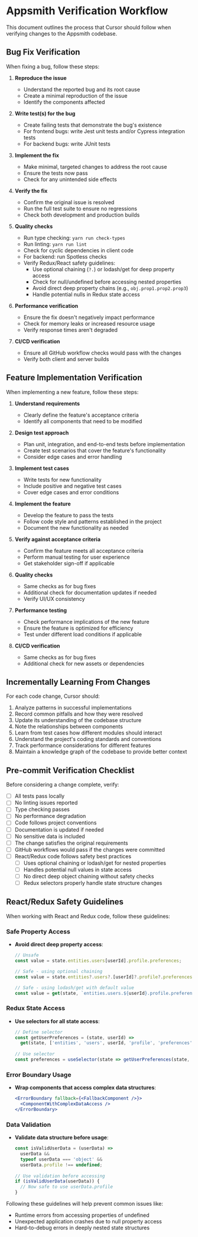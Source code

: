 # Appsmith Verification Workflow

This document outlines the process that Cursor should follow when verifying changes to the Appsmith codebase.

## Bug Fix Verification

When fixing a bug, follow these steps:

1. **Reproduce the issue**
   - Understand the reported bug and its root cause
   - Create a minimal reproduction of the issue
   - Identify the components affected

2. **Write test(s) for the bug**
   - Create failing tests that demonstrate the bug's existence
   - For frontend bugs: write Jest unit tests and/or Cypress integration tests
   - For backend bugs: write JUnit tests

3. **Implement the fix**
   - Make minimal, targeted changes to address the root cause
   - Ensure the tests now pass
   - Check for any unintended side effects

4. **Verify the fix**
   - Confirm the original issue is resolved
   - Run the full test suite to ensure no regressions
   - Check both development and production builds

5. **Quality checks**
   - Run type checking: `yarn run check-types`
   - Run linting: `yarn run lint`
   - Check for cyclic dependencies in client code
   - For backend: run Spotless checks
   - Verify Redux/React safety guidelines:
     - Use optional chaining (`?.`) or lodash/get for deep property access
     - Check for null/undefined before accessing nested properties
     - Avoid direct deep property chains (e.g., `obj.prop1.prop2.prop3`)
     - Handle potential nulls in Redux state access

6. **Performance verification**
   - Ensure the fix doesn't negatively impact performance
   - Check for memory leaks or increased resource usage
   - Verify response times aren't degraded

7. **CI/CD verification**
   - Ensure all GitHub workflow checks would pass with the changes
   - Verify both client and server builds

## Feature Implementation Verification

When implementing a new feature, follow these steps:

1. **Understand requirements**
   - Clearly define the feature's acceptance criteria
   - Identify all components that need to be modified

2. **Design test approach**
   - Plan unit, integration, and end-to-end tests before implementation
   - Create test scenarios that cover the feature's functionality
   - Consider edge cases and error handling

3. **Implement test cases**
   - Write tests for new functionality
   - Include positive and negative test cases
   - Cover edge cases and error conditions

4. **Implement the feature**
   - Develop the feature to pass the tests
   - Follow code style and patterns established in the project
   - Document the new functionality as needed

5. **Verify against acceptance criteria**
   - Confirm the feature meets all acceptance criteria
   - Perform manual testing for user experience
   - Get stakeholder sign-off if applicable

6. **Quality checks**
   - Same checks as for bug fixes
   - Additional check for documentation updates if needed
   - Verify UI/UX consistency

7. **Performance testing**
   - Check performance implications of the new feature
   - Ensure the feature is optimized for efficiency
   - Test under different load conditions if applicable

8. **CI/CD verification**
   - Same checks as for bug fixes
   - Additional check for new assets or dependencies

## Incrementally Learning From Changes

For each code change, Cursor should:

1. Analyze patterns in successful implementations
2. Record common pitfalls and how they were resolved
3. Update its understanding of the codebase structure
4. Note the relationships between components
5. Learn from test cases how different modules should interact
6. Understand the project's coding standards and conventions
7. Track performance considerations for different features
8. Maintain a knowledge graph of the codebase to provide better context

## Pre-commit Verification Checklist

Before considering a change complete, verify:

- [ ] All tests pass locally
- [ ] No linting issues reported
- [ ] Type checking passes
- [ ] No performance degradation
- [ ] Code follows project conventions
- [ ] Documentation is updated if needed
- [ ] No sensitive data is included
- [ ] The change satisfies the original requirements
- [ ] GitHub workflows would pass if the changes were committed
- [ ] React/Redux code follows safety best practices
  - [ ] Uses optional chaining or lodash/get for nested properties
  - [ ] Handles potential null values in state access
  - [ ] No direct deep object chaining without safety checks
  - [ ] Redux selectors properly handle state structure changes

## React/Redux Safety Guidelines

When working with React and Redux code, follow these guidelines:

### Safe Property Access

- **Avoid direct deep property access**:
  ```jsx
  // Unsafe
  const value = state.entities.users[userId].profile.preferences;
  
  // Safe - using optional chaining
  const value = state.entities?.users?.[userId]?.profile?.preferences;
  
  // Safe - using lodash/get with default value
  const value = get(state, `entities.users.${userId}.profile.preferences`, defaultValue);
  ```

### Redux State Access

- **Use selectors for all state access**:
  ```jsx
  // Define selector
  const getUserPreferences = (state, userId) => 
    get(state, ['entities', 'users', userId, 'profile', 'preferences'], {});
    
  // Use selector
  const preferences = useSelector(state => getUserPreferences(state, userId));
  ```

### Error Boundary Usage

- **Wrap components that access complex data structures**:
  ```jsx
  <ErrorBoundary fallback={<FallbackComponent />}>
    <ComponentWithComplexDataAccess />
  </ErrorBoundary>
  ```

### Data Validation

- **Validate data structure before usage**:
  ```jsx
  const isValidUserData = (userData) => 
    userData && 
    typeof userData === 'object' && 
    userData.profile !== undefined;
    
  // Use validation before accessing
  if (isValidUserData(userData)) {
    // Now safe to use userData.profile
  }
  ```

Following these guidelines will help prevent common issues like:
- Runtime errors from accessing properties of undefined
- Unexpected application crashes due to null property access
- Hard-to-debug errors in deeply nested state structures 